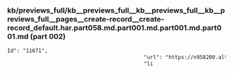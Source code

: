 ### kb/previews_full/kb__previews_full__kb__previews_full__kb__previews_full__pages__create-record__create-record_default.har.part058.md.part001.md.part001.md.part001.md (part 002)

```md
Id": "11671",
                                            "url": "https://n958200.alteg.io/chunk-FAHXWQCK.js",
                                            "li
```

```
